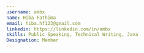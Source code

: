 ```yaml
---
username: ambx
name: Hiba Fathima
email: hiba.hf123@gmail.com
linkedin: https://linkedin.com/in/ambx
skills: Public Speaking, Technical Writing, Java
Designation: Member
---
```

